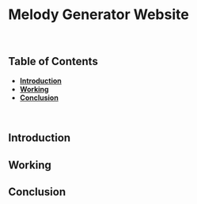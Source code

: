 # **Melody Generator Website**

<br>

## **Table of Contents**
- [**Introduction**](#introduction)
- [**Working**](#working)
- [**Conclusion**](#conclusion)

<br>

## **Introduction**

## **Working**

## **Conclusion**
